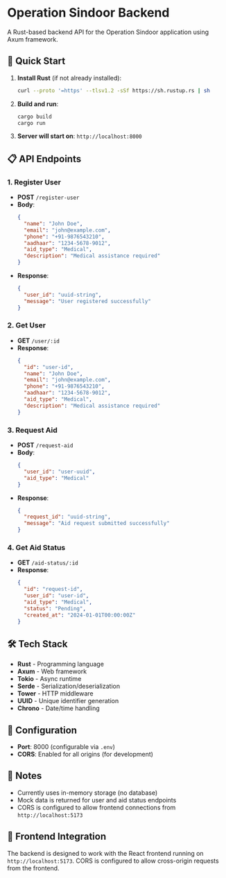 # Operation Sindoor Backend

A Rust-based backend API for the Operation Sindoor application using Axum framework.

## 🚀 Quick Start

1. **Install Rust** (if not already installed):
   ```bash
   curl --proto '=https' --tlsv1.2 -sSf https://sh.rustup.rs | sh
   ```

2. **Build and run**:
   ```bash
   cargo build
   cargo run
   ```

3. **Server will start on**: `http://localhost:8000`

## 📋 API Endpoints

### 1. Register User
- **POST** `/register-user`
- **Body**:
  ```json
  {
    "name": "John Doe",
    "email": "john@example.com",
    "phone": "+91-9876543210",
    "aadhaar": "1234-5678-9012",
    "aid_type": "Medical",
    "description": "Medical assistance required"
  }
  ```
- **Response**:
  ```json
  {
    "user_id": "uuid-string",
    "message": "User registered successfully"
  }
  ```

### 2. Get User
- **GET** `/user/:id`
- **Response**:
  ```json
  {
    "id": "user-id",
    "name": "John Doe",
    "email": "john@example.com",
    "phone": "+91-9876543210",
    "aadhaar": "1234-5678-9012",
    "aid_type": "Medical",
    "description": "Medical assistance required"
  }
  ```

### 3. Request Aid
- **POST** `/request-aid`
- **Body**:
  ```json
  {
    "user_id": "user-uuid",
    "aid_type": "Medical"
  }
  ```
- **Response**:
  ```json
  {
    "request_id": "uuid-string",
    "message": "Aid request submitted successfully"
  }
  ```

### 4. Get Aid Status
- **GET** `/aid-status/:id`
- **Response**:
  ```json
  {
    "id": "request-id",
    "user_id": "user-id",
    "aid_type": "Medical",
    "status": "Pending",
    "created_at": "2024-01-01T00:00:00Z"
  }
  ```

## 🛠 Tech Stack

- **Rust** - Programming language
- **Axum** - Web framework
- **Tokio** - Async runtime
- **Serde** - Serialization/deserialization
- **Tower** - HTTP middleware
- **UUID** - Unique identifier generation
- **Chrono** - Date/time handling

## 🔧 Configuration

- **Port**: 8000 (configurable via `.env`)
- **CORS**: Enabled for all origins (for development)

## 📝 Notes

- Currently uses in-memory storage (no database)
- Mock data is returned for user and aid status endpoints
- CORS is configured to allow frontend connections from `http://localhost:5173`

## 🔗 Frontend Integration

The backend is designed to work with the React frontend running on `http://localhost:5173`. CORS is configured to allow cross-origin requests from the frontend. 